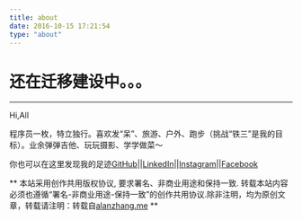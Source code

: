 ```yaml
---
title: about
date: 2016-10-15 17:21:54
type: "about"
---
```

# 还在迁移建设中。。。
---
Hi,All

程序员一枚，特立独行。喜欢发“呆”、旅游、户外、跑步（挑战“铁三”是我的目标）。业余弹弹吉他、玩玩摄影、学学做菜～

你也可以在这里发现我的足迹[GitHub](https://github.com/alanzhang211)||[LinkedIn](http://www.linkedin.com/in/alanzhang211)||[Instagram](http://www.instagram.com/alanzhang211)||[Facebook](https://www.facebook.com/alan.zhang211)

** 本站采用创作共用版权协议, 要求署名、非商业用途和保持一致. 转载本站内容必须也遵循“署名-非商业用途-保持一致”的创作共用协议.除非注明，均为原创文章，转载请注明：转载自[alanzhang.me](alanzhang.me) **
